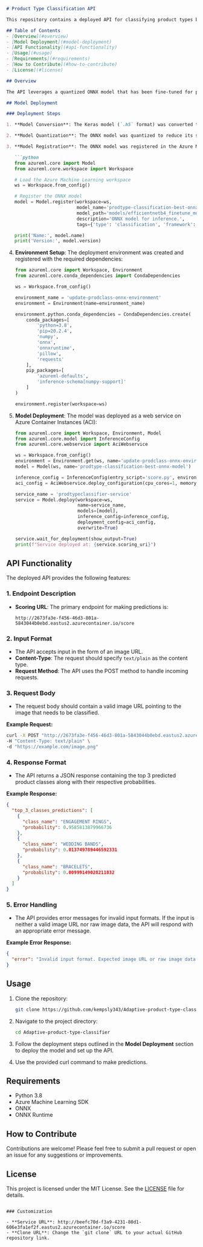 ```markdown
# Product Type Classification API

This repository contains a deployed API for classifying product types based on images using a trained ONNX model. The API is built on Azure Machine Learning and provides real-time predictions for various jewelry categories.

## Table of Contents
- [Overview](#overview)
- [Model Deployment](#model-deployment)
- [API Functionality](#api-functionality)
- [Usage](#usage)
- [Requirements](#requirements)
- [How to Contribute](#how-to-contribute)
- [License](#license)

## Overview

The API leverages a quantized ONNX model that has been fine-tuned for product type classification. It allows users to submit an image URL and receive predictions for the top 3 product categories, along with their corresponding probabilities.

## Model Deployment

### Deployment Steps

1. **Model Conversion**: The Keras model (`.h5` format) was converted to the ONNX format for improved inference performance and compatibility.

2. **Model Quantization**: The ONNX model was quantized to reduce its size and improve the inference speed.

3. **Model Registration**: The ONNX model was registered in the Azure Machine Learning workspace using the following code:

   ```python
   from azureml.core import Model
   from azureml.core.workspace import Workspace

   # Load the Azure Machine Learning workspace
   ws = Workspace.from_config()

   # Register the ONNX model
   model = Model.register(workspace=ws,
                          model_name='prodtype-classification-best-onnx-model',
                          model_path='models/efficientnetb4_finetune_model_quantized.onnx',
                          description='ONNX model for inference.',
                          tags={'type': 'classification', 'framework': 'onnx'})

   print('Name:', model.name)
   print('Version:', model.version)
   ```

4. **Environment Setup**: The deployment environment was created and registered with the required dependencies:

   ```python
   from azureml.core import Workspace, Environment
   from azureml.core.conda_dependencies import CondaDependencies

   ws = Workspace.from_config()

   environment_name = 'update-prodclass-onnx-environment'
   environment = Environment(name=environment_name)

   environment.python.conda_dependencies = CondaDependencies.create(
       conda_packages=[
           'python=3.8',
           'pip=20.2.4',
           'numpy',
           'onnx',
           'onnxruntime',
           'pillow',
           'requests'
       ],
       pip_packages=[
           'azureml-defaults',
           'inference-schema[numpy-support]'
       ]
   )

   environment.register(workspace=ws)
   ```

5. **Model Deployment**: The model was deployed as a web service on Azure Container Instances (ACI):

   ```python
   from azureml.core import Workspace, Environment, Model
   from azureml.core.model import InferenceConfig
   from azureml.core.webservice import AciWebservice

   ws = Workspace.from_config()
   environment = Environment.get(ws, name='update-prodclass-onnx-environment')
   model = Model(ws, name='prodtype-classification-best-onnx-model')

   inference_config = InferenceConfig(entry_script='score.py', environment=environment)
   aci_config = AciWebservice.deploy_configuration(cpu_cores=1, memory_gb=1)

   service_name = 'prodtypeclassifier-service'
   service = Model.deploy(workspace=ws,
                          name=service_name,
                          models=[model],
                          inference_config=inference_config,
                          deployment_config=aci_config,
                          overwrite=True)

   service.wait_for_deployment(show_output=True)
   print(f"Service deployed at: {service.scoring_uri}")
   ```

## API Functionality

The deployed API provides the following features:

### 1. Endpoint Description
- **Scoring URL**: The primary endpoint for making predictions is:
  ```
  http://2673fa3e-f456-46d3-801a-5843044b0ebd.eastus2.azurecontainer.io/score
  ```

### 2. Input Format
- The API accepts input in the form of an image URL.
- **Content-Type**: The request should specify `text/plain` as the content type.
- **Request Method**: The API uses the POST method to handle incoming requests.

### 3. Request Body
- The request body should contain a valid image URL pointing to the image that needs to be classified.

**Example Request:**
```bash
curl -X POST "http://2673fa3e-f456-46d3-801a-5843044b0ebd.eastus2.azurecontainer.io/score" \
-H "Content-Type: text/plain" \
-d "https://example.com/image.png"
```

### 4. Response Format
- The API returns a JSON response containing the top 3 predicted product classes along with their respective probabilities.

**Example Response:**
```json
{
  "top_3_classes_predictions": [
    {
      "class_name": "ENGAGEMENT RINGS",
      "probability": 0.9585813879966736
    },
    {
      "class_name": "WEDDING BANDS",
      "probability": 0.013749789446592331
    },
    {
      "class_name": "BRACELETS",
      "probability": 0.00999149028211832
    }
  ]
}
```

### 5. Error Handling
- The API provides error messages for invalid input formats. If the input is neither a valid image URL nor raw image data, the API will respond with an appropriate error message.

**Example Error Response:**
```json
{
  "error": "Invalid input format. Expected image URL or raw image data."
}
```

## Usage

1. Clone the repository:
   ```bash
   git clone https://github.com/kempsly343/Adaptive-product-type-classifier.git
   ```

2. Navigate to the project directory:
   ```bash
   cd Adaptive-product-type-classifier
   ```

3. Follow the deployment steps outlined in the **Model Deployment** section to deploy the model and set up the API.

4. Use the provided curl command to make predictions.

## Requirements

- Python 3.8
- Azure Machine Learning SDK
- ONNX
- ONNX Runtime

## How to Contribute

Contributions are welcome! Please feel free to submit a pull request or open an issue for any suggestions or improvements.

## License

This project is licensed under the MIT License. See the [LICENSE](LICENSE) file for details.
```

### Customization

- **Service URL**: http://beefc70d-f3a9-4231-80d1-606e3fa1ef2f.eastus2.azurecontainer.io/score
- **Clone URL**: Change the `git clone` URL to your actual GitHub repository link.
